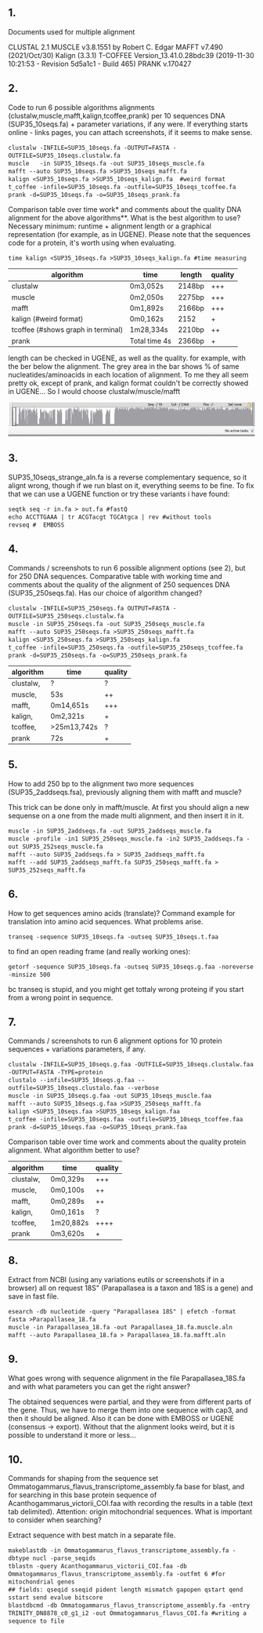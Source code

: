 ## 1. 
Documents used for multiple alignment

CLUSTAL 2.1
MUSCLE v3.8.1551 by Robert C. Edgar
MAFFT v7.490 (2021/Oct/30)
Kalign (3.3.1)
T-COFFEE Version_13.41.0.28bdc39 (2019-11-30 10:21:53 - Revision 5d5a1c1 - Build 465)
PRANK v.170427

## 2. 
Code to run 6 possible algorithms
alignments (clustalw,muscle,mafft,kalign,tcoffee,prank) per 10 sequences
DNA (SUP35_10seqs.fa) + parameter variations, if any
were. If everything starts online - links
pages, you can attach screenshots,
if it seems to make sense.

```{bash}
clustalw -INFILE=SUP35_10seqs.fa -OUTPUT=FASTA -OUTFILE=SUP35_10seqs.clustalw.fa
muscle   -in SUP35_10seqs.fa -out SUP35_10seqs_muscle.fa
mafft --auto SUP35_10seqs.fa >SUP35_10seqs_mafft.fa
kalign <SUP35_10seqs.fa >SUP35_10seqs_kalign.fa  #weird format
t_coffee -infile=SUP35_10seqs.fa -outfile=SUP35_10seqs_tcoffee.fa
prank -d=SUP35_10seqs.fa -o=SUP35_10seqs_prank.fa
```

Comparison table over time
work* and comments about the quality
DNA alignment for the above
algorithms**. What is the best algorithm to use?
Necessary
minimum: runtime + alignment length
or a graphical representation (for example,
as in UGENE). Please note that the sequences
code for a protein, it's worth using
when evaluating.

```{bash}
time kalign <SUP35_10seqs.fa >SUP35_10seqs_kalign.fa #time measuring
```

| algorithm  |  time  |  length  |  quality |
| ----------- | ----------- | ----------- | ----------- |
clustalw  |   0m3,052s |    2148bp  |  +++ |
muscle  |   0m2,050s  |   2275bp  |  +++ |
mafft  |  0m1,892s  |   2166bp  |  +++ |
kalign (#weird format)  |  0m0,162s  |  2152  |   + | 
tcoffee (#shows graph in terminal) |  1m28,334s   |  2210bp  |  ++ |
prank   |  Total time 4s  |  2366bp  |  + |

length can be checked in UGENE, as well as the quality. for example, with the ber below the alignment. The grey area in the bar shows % of same nucleatides/aminoacids in each location of alignment. To me they all seem pretty ok, except of prank, and kalign format couldn't be correctly showed in UGENE... So I would choose clustalw/muscle/mafft

<img src='https://github.com/Balan666/BI_Phylo_2023/blob/main/HW3/OywyTOYbdfI.jpg'/>

## 3. 
SUP35_10seqs_strange_aln.fa is a reverse complementary sequence, so it alignt wrong, though if we run blast on it, everything seems to be fine. To fix that we can use a UGENE function or try these variants i have found:

```{bash}
seqtk seq -r in.fa > out.fa #fastQ
echo ACCTTGAAA | tr ACGTacgt TGCAtgca | rev #without tools
revseq #  EMBOSS
```

## 4. 
Commands / screenshots to run
6 possible alignment options (see
2), but for 250 DNA sequences. Comparative
table with working time and comments
about the quality of the alignment of 250 sequences
DNA (SUP35_250seqs.fa).
Has our choice of algorithm changed?

```{bash}
clustalw -INFILE=SUP35_250seqs.fa OUTPUT=FASTA -OUTFILE=SUP35_250seqs.clustalw.fa
muscle -in SUP35_250seqs.fa -out SUP35_250seqs_muscle.fa
mafft --auto SUP35_250seqs.fa >SUP35_250seqs_mafft.fa
kalign <SUP35_250seqs.fa >SUP35_250seqs_kalign.fa
t_coffee -infile=SUP35_250seqs.fa -outfile=SUP35_250seqs_tcoffee.fa
prank -d=SUP35_250seqs.fa -o=SUP35_250seqs_prank.fa
```

algorithm |  time   | quality |
| ----------- | ----------- | ----------- |
clustalw,   |  ?  |   ?
muscle,  |   53s   |  ++
mafft,  |  0m14,651s  |   +++
kalign,  |  0m2,321s  |  +  |   #weird format
tcoffee,  |  >25m13,742s   |  ? |    #shows graph in terminal
prank  |   72s  |  +

## 5. 
How to add 250 bp to the alignment
two more sequences (SUP35_2addseqs.fsa), previously
aligning them with mafft and muscle?

This trick can be done only in mafft/muscle. At first you should align a new sequense on a one from the made multi alignment, and then insert it in it.

```{bash}
muscle -in SUP35_2addseqs.fa -out SUP35_2addseqs_muscle.fa
muscle -profile -in1 SUP35_250seqs_muscle.fa -in2 SUP35_2addseqs.fa -out SUP35_252seqs_muscle.fa
mafft --auto SUP35_2addseqs.fa > SUP35_2addseqs_mafft.fa
mafft --add SUP35_2addseqs_mafft.fa SUP35_250seqs_mafft.fa > SUP35_252seqs_mafft.fa
```


## 6. 
How to get sequences
amino acids (translate)? Command example
for translation into amino acid sequences.
What problems arise.

```{bash}
transeq -sequence SUP35_10seqs.fa -outseq SUP35_10seqs.t.faa
```

to find an open reading frame (and really working ones): 

```{bash}
getorf -sequence SUP35_10seqs.fa -outseq SUP35_10seqs.g.faa -noreverse -minsize 500
```

bc transeq is stupid, and you might get tottaly wrong proteing if you start from a wrong point in sequence.

## 7. 
Commands / screenshots to run
6 alignment options for
10 protein sequences + variations
parameters, if any.

```{bash}
clustalw -INFILE=SUP35_10seqs.g.faa -OUTFILE=SUP35_10seqs.clustalw.faa -OUTPUT=FASTA -TYPE=protein
clustalo --infile=SUP35_10seqs.g.faa --outfile=SUP35_10seqs.clustalo.faa --verbose
muscle -in SUP35_10seqs.g.faa -out SUP35_10seqs_muscle.faa
mafft --auto SUP35_10seqs.g.faa >SUP35_250seqs_mafft.fa
kalign <SUP35_10seqs.faa >SUP35_10seqs_kalign.faa
t_coffee -infile=SUP35_10seqs.faa -outfile=SUP35_10seqs_tcoffee.faa
prank -d=SUP35_10seqs.faa -o=SUP35_10seqs_prank.faa
```

Comparison table over time
work and comments about the quality
protein alignment. What algorithm
better to use?

algorithm  | time  |  quality
| ----------- | ----------- | ----------- |
clustalw,  |   0m0,329s   |  +++
muscle,  |   0m0,100s  |   ++
mafft,  |  0m0,289s  |   ++
kalign,  |  0m0,161s  |  ?  
tcoffee,  |  1m20,882s   |  ++++  
prank  |   0m3,620s  |  +

## 8. 
Extract from NCBI (using any variations
eutils or screenshots if in a browser)
all on request
18S" (Parapallasea is a taxon and 18S is a gene) and save
in fast file.

```{bash}
esearch -db nucleotide -query "Parapallasea 18S" | efetch -format fasta >Parapallasea_18.fa
muscle -in Parapallasea_18.fa -out Parapallasea_18.fa.muscle.aln
mafft --auto Parapallasea_18.fa > Parapallasea_18.fa.mafft.aln
```

## 9.
What goes wrong with sequence alignment
in the file Parapallasea_18S.fa and with what parameters you can
get the right answer?

The obtained sequences were partial, and they were from different parts of the gene. Thus, we have to merge them into one sequence with cap3, and then it should be aligned. Also it can be done with EMBOSS or UGENE (consensus -> export). Without that the alignment looks weird, but it is possible to understand it more or less...

## 10. 
Commands for shaping
from the sequence set Ommatogammarus_flavus_transcriptome_assembly.fa
base for blast, and for searching in this base
protein sequence of Acanthogammarus_victorii_COI.faa with
recording the results in a table (text
tab delimited). Attention: origin
mitochondrial sequences.
What is important to consider when searching?

Extract sequence with best
match in a separate file.

```{bash}
makeblastdb -in Ommatogammarus_flavus_transcriptome_assembly.fa -dbtype nucl -parse_seqids
tblastn -query Acanthogammarus_victorii_COI.faa -db Ommatogammarus_flavus_transcriptome_assembly.fa -outfmt 6 #for mitochondrial genes
## fields: qseqid sseqid pident length mismatch gapopen qstart qend sstart send evalue bitscore
blastdbcmd -db Ommatogammarus_flavus_transcriptome_assembly.fa -entry TRINITY_DN8878_c0_g1_i2 -out Ommatogammarus_flavus_COI.fa #writing a sequence to file
```
